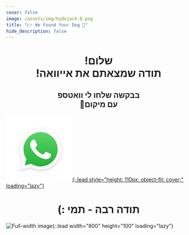 ```yaml
---
cover: false
image: /assets/img/hydejack-8.png
title: "👉 We Found Your Dog 🐶"
hide_description: false
---
```

<div align="center">
<h1>!שלום
<br>
!תודה שמצאתם את אייוואה </h1>
<h2> בבקשה שלחו לי וואטספ
<br>
🙏עם מיקום</h2>
</div>



[![Full-width image](/assets/img/rsz_1whatsapp-logo.png){:.lead style="height: 110px; object-fit: cover;" loading="lazy"}
](https://wa.me/972547932000?text=%D7%94%D7%99%D7%99%20%D7%AA%D7%9E%D7%99!%20%D7%9E%D7%A6%D7%90%D7%A0%D7%95%20%D7%90%D7%AA%20%D7%90%D7%99%D7%99%D7%95%D7%95%D7%90%D7%94%F0%9F%90%B6%0A%D7%9B%D7%91%D7%A8%20%D7%A9%D7%95%D7%9C%D7%97%D7%99%D7%9D%20%D7%9C%D7%9A%20%D7%9E%D7%99%D7%A7%D7%95%D7%9D%20%F0%9F%98%8A)



<div align="center">
<h1> (: תודה רבה - תמי </h1>
</div>






![Full-width image](/assets/img/Aiwa.jpg){:.lead width="800" height="100" loading="lazy"}


